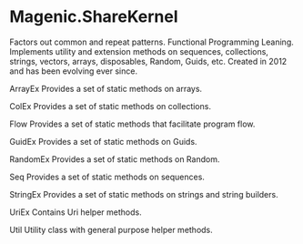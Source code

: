 # Magenic.ShareKernel
Factors out common and repeat patterns.
Functional Programming Leaning.
Implements utility and extension methods on sequences, collections, strings, vectors, arrays, disposables, Random, Guids, etc.
Created in 2012 and has been evolving ever since.

ArrayEx
Provides a set of static methods on arrays.

ColEx
Provides a set of static methods on collections.

Flow
Provides a set of static methods that facilitate program flow.

GuidEx
Provides a set of static methods on Guids.

RandomEx
Provides a set of static methods on Random.

Seq
Provides a set of static methods on sequences.

StringEx
Provides a set of static methods on strings and string builders.

UriEx
Contains Uri helper methods.

Util
Utility class with general purpose helper methods.